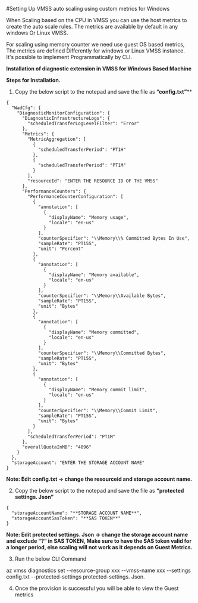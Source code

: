 #Setting Up VMSS auto scaling using custom metrics for Windows

When Scaling based on the CPU in VMSS you can use the host metrics to create the auto scale rules. The metrics are available by default in any windows Or Linux VMSS.

For scaling using memory counter we need use guest OS based metrics, The metrics are defined Differently for windows or Linux VMSS instance. It's possible to implement Programmatically by CLI.

**Installation of diagnostic extension in VMSS for Windows Based Machine**

**Steps for Installation.**

1. Copy the below script to the notepad and save the file as **“config.txt”****
```
{
  "WadCfg": {
    "DiagnosticMonitorConfiguration": {
      "DiagnosticInfrastructureLogs": {
        "scheduledTransferLogLevelFilter": "Error"
      },
      "Metrics": {
        "MetricAggregation": [
          {
            "scheduledTransferPeriod": "PT1H"
          },
          {
            "scheduledTransferPeriod": "PT1M"
          }
        ],
        "resourceId": "ENTER THE RESOURCE ID OF THE VMSS"
      },
      "PerformanceCounters": {
        "PerformanceCounterConfiguration": [
          {
            "annotation": [
              {
                "displayName": "Memory usage",
                "locale": "en-us"
              }
            ],
            "counterSpecifier": "\\Memory\\% Committed Bytes In Use",
            "sampleRate": "PT15S",
            "unit": "Percent"
          },
          {
            "annotation": [
              {
                "displayName": "Memory available",
                "locale": "en-us"
              }
            ],
            "counterSpecifier": "\\Memory\\Available Bytes",
            "sampleRate": "PT15S",
            "unit": "Bytes"
          },
          {
            "annotation": [
              {
                "displayName": "Memory committed",
                "locale": "en-us"
              }
            ],
            "counterSpecifier": "\\Memory\\Committed Bytes",
            "sampleRate": "PT15S",
            "unit": "Bytes"
          },
          {
            "annotation": [
              {
                "displayName": "Memory commit limit",
                "locale": "en-us"
              }
            ],
            "counterSpecifier": "\\Memory\\Commit Limit",
            "sampleRate": "PT15S",
            "unit": "Bytes"
          }
        ],
        "scheduledTransferPeriod": "PT1M"
      },
      "overallQuotaInMB": "4096"
    }
  },
  "storageAccount": "ENTER THE STORAGE ACCOUNT NAME"
}
```
**Note: Edit config.txt -> change the resourceid and storage account name.**

2.  Copy the below script to the notepad and save the file as **“protected settings. Json”**
```
{
  "storageAccountName": "**STORAGE ACCOUNT NAME**",
  "storageAccountSasToken": "**SAS TOKEN**"
}
```
**Note: Edit protected settings. Json -> change the storage account name and exclude “?” in SAS TOKEN, Make sure to have the SAS token valid for a longer period, else scaling will not work as it depends on Guest Metrics.**

3. Run the below CLI Command

az vmss diagnostics set --resource-group xxx --vmss-name xxx --settings config.txt --protected-settings protected-settings. Json.

4. Once the provision is successful you will be able to view the Guest metrics
